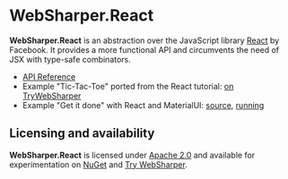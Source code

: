 # WebSharper.React

**WebSharper.React** is an abstraction over the JavaScript library [React][1] by Facebook. It provides a more functional API and circumvents the need of JSX with type-safe combinators.

* [API Reference](doc/API.md)
* Example "Tic-Tac-Toe" ported from the React tutorial: [on TryWebSharper](http://try.websharper.com/snippet/loic.denuziere/0000Lt)
* Example "Get it done" with React and MaterialUI: [source](https://github.com/dotnet-websharper/materialui/blob/master/WebSharper.MaterialUI.Tests/Client.fs), [running](https://dotnet-websharper.github.io/materialui/)

## Licensing and availability
**WebSharper.React** is licensed under [Apache 2.0][2] and available for experimentation on [NuGet][3] and [Try WebSharper][4].

[1]: https://facebook.github.io/react/
[2]: LICENSE.md
[3]: https://nuget.org
[4]: http://try.websharper.com
